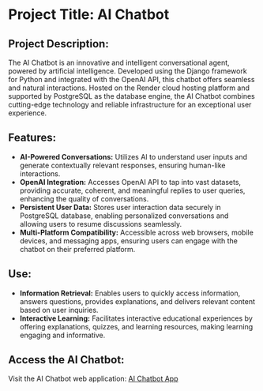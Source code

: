 # Project Title: AI Chatbot

## Project Description:
The AI Chatbot is an innovative and intelligent conversational agent, powered by artificial intelligence. Developed using the Django framework for Python and integrated with the OpenAI API, this chatbot offers seamless and natural interactions. Hosted on the Render cloud hosting platform and supported by PostgreSQL as the database engine, the AI Chatbot combines cutting-edge technology and reliable infrastructure for an exceptional user experience.

## Features:
- **AI-Powered Conversations:** Utilizes AI to understand user inputs and generate contextually relevant responses, ensuring human-like interactions.
- **OpenAI Integration:** Accesses OpenAI API to tap into vast datasets, providing accurate, coherent, and meaningful replies to user queries, enhancing the quality of conversations.
- **Persistent User Data:** Stores user interaction data securely in PostgreSQL database, enabling personalized conversations and allowing users to resume discussions seamlessly.
- **Multi-Platform Compatibility:** Accessible across web browsers, mobile devices, and messaging apps, ensuring users can engage with the chatbot on their preferred platform.

## Use:
- **Information Retrieval:** Enables users to quickly access information, answers questions, provides explanations, and delivers relevant content based on user inquiries.
- **Interactive Learning:** Facilitates interactive educational experiences by offering explanations, quizzes, and learning resources, making learning engaging and informative.

## Access the AI Chatbot:
Visit the AI Chatbot web application: [AI Chatbot App](https://ai-chatbot-app-9ja0.onrender.com/)



